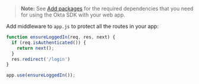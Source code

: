> **Note:** See [Add packages](#add-packages) for the required dependencies that you need for using the Okta SDK with your web app.

Add middleware to `app.js` to protect all the routes in your app:

```js
function ensureLoggedIn(req, res, next) {
  if (req.isAuthenticated()) {
    return next();
  }
  res.redirect('/login')
}

app.use(ensureLoggedIn());
```